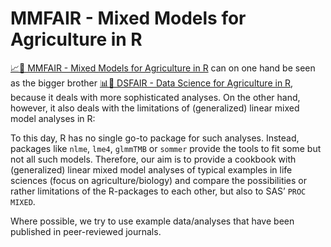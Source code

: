 # MMFAIR - Mixed Models for Agriculture in R 
[📈🌱 MMFAIR - Mixed Models for Agriculture in R](https://schmidtpaul.github.io/MMFAIR/) can on one hand be seen as the bigger brother [📊🌱 DSFAIR - Data Science for Agriculture in R](https://schmidtpaul.github.io/DSFAIR/), because it deals with more sophisticated analyses. On the other hand, however, it also deals with the limitations of (generalized) linear mixed model analyses in R:

To this day, R has no single go-to package for such analyses. Instead, packages like `nlme`, `lme4`, `glmmTMB` or `sommer` provide the tools to fit some but not all such models. Therefore, our aim is to provide a cookbook with (generalized) linear mixed model analyses of typical examples in life sciences (focus on agriculture/biology) and compare the possibilities or rather limitations of the R-packages to each other, but also to SAS’ `PROC MIXED`.

Where possible, we try to use example data/analyses that have been published in peer-reviewed journals.
